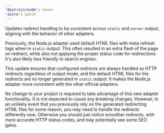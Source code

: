 ```yaml
---
'@astrojs/node': minor
'astro': patch
---
```


Updates redirect handling to be consistent across `static` and `server` output, aligning with the behavior of other adapters.

Previously, the Node.js adapter used default HTML files with meta refresh tags when in `static` output. This often resulted in an extra flash of the page on redirect, while also not applying the proper status code for redirections. It's also likely less friendly to search engines.

This update ensures that configured redirects are always handled as HTTP redirects regardless of output mode, and the default HTML files for the redirects are no longer generated in `static` output. It makes the Node.js adapter more consistent with the other official adapters.

No change to your project is required to take advantage of this new adapter functionality. It is not expected to cause any breaking changes. However, in an unlikely event that you previously rely on the generated redirecting HTML files for some reason, you may need to handle the redirects differently now. Otherwise you should just notice smoother redirects, with more accurate HTTP status codes, and may potentially see some SEO gains.

